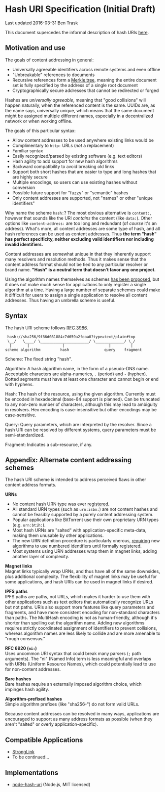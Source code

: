 Hash URI Specification (Initial Draft)
======================================

Last updated 2016-03-31
Ben Trask

This document supercedes the informal description of hash URIs [here](https://bentrask.com/?q=hash://sha256/98493caa8b37eaa26343bbf73f232597a3ccda20498563327a4c3713821df892).

Motivation and use
------------------

The goals of content addressing in general:

- Universally agreeable identifiers across remote systems and even offline
- "Unbreakable" references to documents
- Recursive references form a [Merkle tree](TODO), meaning the entire document set is fully specified by the address of a single root document
- Cryptographically secure addresses that cannot be redirected or forged

Hashes are _universally agreeable_, meaning that "good collisions" will happen naturally, when the referenced content is the same. UUIDs are, as the name says, universally unique, which means that the same document might be assigned multiple different names, especially in a decentralized network or when working offline.

The goals of this particular syntax:

- Allow content addresses to be used anywhere existing links would be
- Complimentary to `http:` URLs (_not_ a replacement)
- Familiar syntax
- Easily recognized/parsed by existing software (e.g. text editors)
- Hash agility to add support for new hash algorithms
- Backward compatibility to avoid breaking old links
- Support both short hashes that are easier to type and long hashes that are highly secure
- Multiple encodings, so users can use existing hashes without conversion
- Possible future support for "fuzzy" or "semantic" hashes
- Only content addresses are supported, not "names" or other "unique identifiers"

Why name the scheme `hash:`? The most obvious alternative is `content:`, however that sounds like the URI _contains_ the content (like `data:`). Other options like `content-address:` are too long and redundant (of _course_ it's an address). What's more, all content addresses are some type of hash, and all hash references can be used as content addresses. Thus **the term "hash" has perfect specificity, neither excluding valid identifiers nor including invalid identifiers.**

Content addresses are somewhat unique in that they inherently support many resolvers and resolution methods. Thus it makes sense that the content address format should not be tied to any particular resolver or brand name. **"Hash" is a neutral term that doesn't favor any one project.**

Using the algorithm names themselves as schemes [has been proposed](TODO), but it does not make much sense for applications to only register a single algorithm at a time. Having a large number of separate schemes could make it difficult for users to assign a single application to resolve all content addresses. Thus having an umbrella scheme is useful.

Syntax
------

The hash URI scheme follows [RFC 3986](TODO).

```
 hash://sha256/9f86d081884c7d659a2feaa0?type=text/plain#top
 \__/   \____/ \______________________/ \_____________/ \_/
  |       |               |                    |         |
scheme algorithm         hash                query    fragment
```

Scheme: The fixed string "hash".

Algorithm: A hash algorithm name, in the form of a pseudo-DNS name. Acceptable characters are alpha-numerics, `.` (period) and `-` (hyphen). Dotted segments must have at least one character and cannot begin or end with hyphens.

Hash: The hash of the resource, using the given algorithm. Currently must be encoded in hexadecimal (base-64 support is planned). Can be truncated to any non-zero number of characters, although this may lead to ambiguity in resolvers. Hex encoding is case-insensitive but other encodings may be case-sensitive.

Query: Query parameters, which are interpreted by the resolver. Since a hash URI can be resolved by different systems, query parameters must be semi-standardized.

Fragment: Indicates a sub-resource, if any.

Appendix: Alternate content addressing schemes
----------------------------------------------

The hash URI scheme is intended to address perceived flaws in other content address formats.

**URNs**  
- No content hash URN type was ever [registered](TODO).
- All standard URN types (such as `urn:isbn:`) are not content hashes and cannot be feasibly supported by a purely content addressing system.
- Popular applications like BitTorrent use their own proprietary URN types (e.g. `urn:btih:`).
- Most hash URNs are "salted" with application-specific meta-data, making them unusable by other applications.
- The new URN definition procedure is particularly onerous, [requiring](TODO) new algorithms to use numbered identifiers until formally registered.
- Most systems using URN addresses wrap them in magnet links, adding another layer of complexity.

**Magnet links**  
Magnet links typically wrap URNs, and thus have all of the same downsides, plus additional complexity. The flexibility of magnet links may be useful for some applications, and hash URIs can be used in magnet links if desired.

**IPFS paths**  
IPFS paths are paths, not URLs, which makes it harder to use them with other applications such as text editors that automatically recognize URLs but not paths. URIs also support more features like query parameters and fragments, and have more consistent encoding for non-standard characters than paths. The MultiHash encoding is not as human-friendly, although it's shorter than spelling out the algorithm name. Adding new algorithms requires strictly coordinated assignment of identifiers to prevent collisions, whereas algorithm names are less likely to collide and are more amenable to "rough consensus."

**RFC 6920 (`ni:`)**  
Uses uncommon URI syntax that could break many parsers (`;` path arguments). The "ni" (Named Info) term is less meaningful and overlaps with URNs (Uniform Resource Names), which could potentially lead to use for non-content addresses.

**Bare hashes**  
Bare hashes require an externally imposed algorithm choice, which impinges hash agility.

**Algorithm-prefixed hashes**  
Simple algorithm prefixes (like "sha256-") do not form valid URLs.

Because content addresses can be resolved in many ways, applications are encouraged to support as many address formats as possible (when they aren't "salted" or overly application-specific).

Compatible Applications
-----------------------

- [StrongLink](https://github.com/btrask/stronglink)
- To be continued...

Implementations
---------------

- [node-hash-uri](https://github.com/btrask/hash-uri/tree/master/node-hash-uri) (Node.js, MIT licensed)

